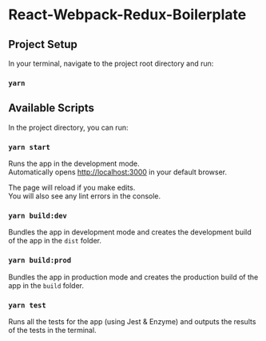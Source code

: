 # React-Webpack-Redux-Boilerplate

## Project Setup

In your terminal, navigate to the project root directory and run:

### `yarn`

## Available Scripts

In the project directory, you can run:

### `yarn start`

Runs the app in the development mode.<br>
Automatically opens [http://localhost:3000](http://localhost:3000) in your default browser.

The page will reload if you make edits.<br>
You will also see any lint errors in the console.

### `yarn build:dev`

Bundles the app in development mode and creates the development build of the app in the `dist` folder.

### `yarn build:prod`

Bundles the app in production mode and creates the production build of the app in the `build` folder.

### `yarn test`

Runs all the tests for the app (using Jest & Enzyme) and outputs the results of the tests in the terminal.
